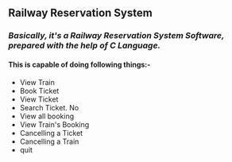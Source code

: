 ## Railway Reservation System
### _*Basically, it's a Railway Reservation System Software, prepared with the help of C Language.*_
#### This is capable of doing following things:-
* View Train
* Book Ticket
* View Ticket
* Search Ticket. No
* View all booking
* View Train's Booking
* Cancelling a Ticket
* Cancelling a Train
* quit
